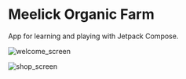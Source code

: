 # Meelick Organic Farm

App for learning and playing with Jetpack Compose.

![welcome_screen](https://github.com/ciaranodc/meelick-organic-farm/assets/1556467/30929ac8-8cb4-459b-8593-1647e22c47df)


![shop_screen](https://github.com/ciaranodc/meelick-organic-farm/assets/1556467/02048c1f-3e5e-46eb-9ac3-731fd6b364c5)

